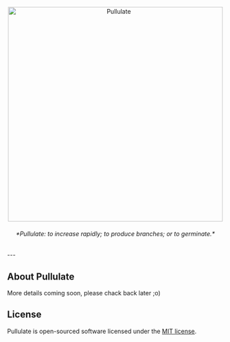 <p align="center"><img src="https://s3-us-west-2.amazonaws.com/s.cdpn.io/20625/pullulate_logo.svg" width="500" alt="Pullulate"></p>
<h6 align="center"> *Pullulate: to increase rapidly; to produce branches; or to germinate.*</h6>
---

## About Pullulate
More details coming soon, please chack back later ;o)

## License
Pullulate is open-sourced software licensed under the [MIT license](https://opensource.org/licenses/MIT).
